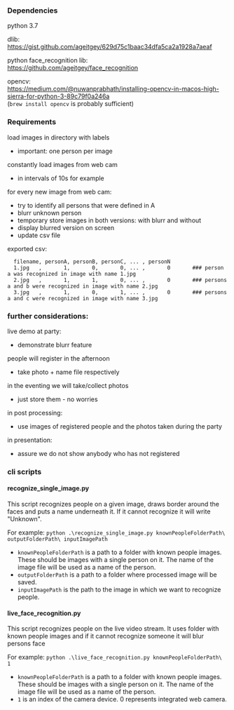 ### Dependencies

  python 3.7
  
  dlib:  
  https://gist.github.com/ageitgey/629d75c1baac34dfa5ca2a1928a7aeaf

  python face_recognition lib:  
  https://github.com/ageitgey/face_recognition

  opencv:  
  https://medium.com/@nuwanprabhath/installing-opencv-in-macos-high-sierra-for-python-3-89c79f0a246a  
  (`brew install opencv` is probably sufficient)


### Requirements

load images in directory with labels  
 * important: one person per image  

constantly load images from web cam  
 * in intervals of 10s for example  

for every new image from web cam:  
 * try to identify all persons that were defined in A  
 * blurr unknown person  
 * temporary store images in both versions: with blurr and without  
 * display blurred version on screen  
 * update csv file


exported csv:
```
  filename, personA, personB, personC, ... , personN
  1.jpg   ,       1,       0,       0, ... ,       0       ### person a was recognized in image with name 1.jpg
  2.jpg   ,       1,       1,       0, ... ,       0       ### persons a and b were recognized in image with name 2.jpg
  3.jpg   ,       1,       0,       1, ... ,       0       ### persons a and c were recognized in image with name 3.jpg
```

### further considerations:

live demo at party:
 * demonstrate blurr feature

people will register in the afternoon
 * take photo + name file respectively

in the eventing we will take/collect photos
 * just store them - no worries

in post processing:
 * use images of registered people and the photos taken during the party

in presentation:
 * assure we do not show anybody who has not registered

 
 
### cli scripts

#### recognize_single_image.py

This script recognizes people on a given image, draws border around the faces and puts a name underneath it. If it cannot recognize it will write "Unknown".

For example:
`python .\recognize_single_image.py knownPeopleFolderPath\ outputFolderPath\ inputImagePath`

 - `knownPeopleFolderPath` is a path to a folder with known people images. These should be images with a single person on it. The name of the image file will be used as a name of the person.
 - `outputFolderPath` is a path to a folder where processed image will be saved.
 - `inputImagePath` is the path to the image in which we want to recognize people.

#### live_face_recognition.py
This script recognizes people on the live video stream. It uses folder with known people images and if it cannot recognize someone it will blur persons face

For example:
`python .\live_face_recognition.py knownPeopleFolderPath\ 1`

 - `knownPeopleFolderPath` is a path to a folder with known people images. These should be images with a single person on it. The name of the image file will be used as a name of the person.
 - `1` is an index of the camera device. 0 represents integrated web camera.